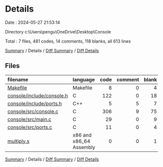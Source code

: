 # Details

Date : 2024-05-27 21:53:14

Directory c:\\Users\\pengu\\OneDrive\\Desktop\\Console

Total : 7 files,  481 codes, 14 comments, 118 blanks, all 613 lines

[Summary](results.md) / Details / [Diff Summary](diff.md) / [Diff Details](diff-details.md)

## Files
| filename | language | code | comment | blank | total |
| :--- | :--- | ---: | ---: | ---: | ---: |
| [Makefile](/Makefile) | Makefile | 8 | 0 | 4 | 12 |
| [console/include/console.h](/console/include/console.h) | C | 122 | 0 | 18 | 140 |
| [console/include/ports.h](/console/include/ports.h) | C++ | 5 | 5 | 7 | 17 |
| [console/src/console.c](/console/src/console.c) | C | 306 | 9 | 75 | 390 |
| [console/src/main.c](/console/src/main.c) | C | 29 | 0 | 9 | 38 |
| [console/src/ports.c](/console/src/ports.c) | C | 11 | 0 | 4 | 15 |
| [multiply.s](/multiply.s) | x86 and x86_64 Assembly | 0 | 0 | 1 | 1 |

[Summary](results.md) / Details / [Diff Summary](diff.md) / [Diff Details](diff-details.md)